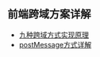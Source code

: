 ## 前端跨域方案详解
* [九种跨域方式实现原理](https://mp.weixin.qq.com/s/HxJI0q_5_nqf-tKX2pz1FQ)
* [postMessage方式详解](https://developer.mozilla.org/zh-CN/docs/Web/API/Window/postMessage)
